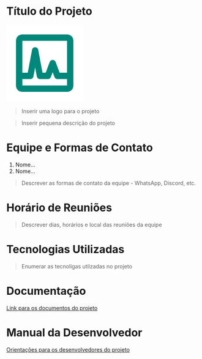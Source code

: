 # Título do Projeto

<img src="logo.png" width="200" height="200" />

>Inserir uma logo para o projeto

>Inserir pequena descrição do projeto

# Equipe e Formas de Contato

1. Nome...
2. Nome...

>Descrever as formas de contato da equipe - WhatsApp, Discord, etc.

# Horário de Reuniões

>Descrever dias, horários e local das reuniões da equipe

# Tecnologias Utilizadas

>Enumerar as tecnoligas utilzadas no projeto

# Documentação

[Link para os documentos do projeto](doc/documentacao.md)

# Manual da Desenvolvedor

[Orientações para os desenvolvedores do projeto](doc/guia-ds/guia.md)

